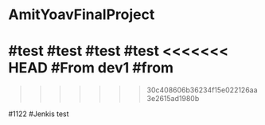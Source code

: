 # AmitYoavFinalProject
#test
#test
#test
#test
<<<<<<< HEAD
#From dev1
#from
=======
>>>>>>> 30c408606b36234f15e022126aa3e2615ad1980b

#1122
#Jenkis test
